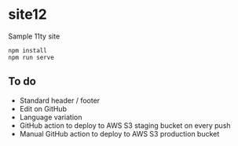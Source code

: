 # site12

Sample 11ty site

    npm install
    npm run serve
    
 ## To do

* Standard header / footer
* Edit on GitHub
* Language variation
* GitHub action to deploy to AWS S3 staging bucket on every push
* Manual GitHub action to deploy to AWS S3 production bucket
